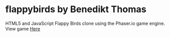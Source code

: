 # flappybirds by Benedikt Thomas
HTML5 and JavaScript Flappy Birds clone using the Phaser.io game engine. 
View game [Here](https://benedikteyjolfsson.github.io/flappybirds/)